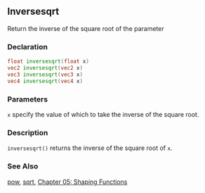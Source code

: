 ## Inversesqrt 
Return the inverse of the square root of the parameter

### Declaration
```glsl
float inversesqrt(float x)  
vec2 inversesqrt(vec2 x)  
vec3 inversesqrt(vec3 x)  
vec4 inversesqrt(vec4 x)
```

### Parameters
```x``` specify the value of which to take the inverse of the square root.

### Description
```inversesqrt()``` returns the inverse of the square root of  ```x```.

<div class="simpleFunction" data="y = inversesqrt(x); "></div>

### See Also

[pow](/glossary/?search=pow), [sqrt](/glossary/?search=sqrt), [Chapter 05: Shaping Functions](/05/)